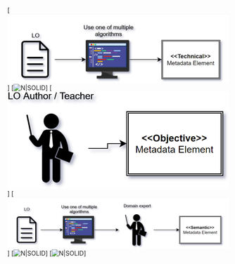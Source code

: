 [![N|SOLID](images/pat1.png)]
[![N|SOLID](images/pat2.png)]
[![N|SOLID](images/pat3.png)]
[![N|SOLID](images/pat4.png)]
[![N|SOLID](images/pat5.png)]
[![N|SOLID](images/pat6.png)]
